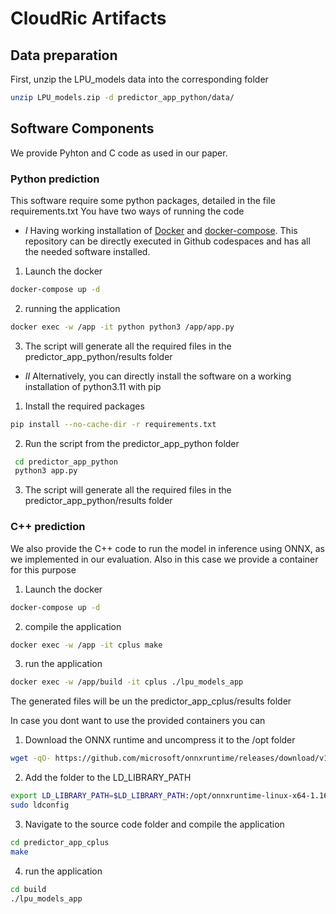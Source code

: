 # CloudRic Artifacts


## Data preparation

First, unzip the LPU_models data into the corresponding folder
```bash
unzip LPU_models.zip -d predictor_app_python/data/
```


## Software Components

We provide Pyhton and C code as used in our paper.

### Python prediction
This software require some python packages, detailed in the file requirements.txt
You have two ways of running the code

- $I$ Having  working installation of [Docker](https://www.docker.com/) and [docker-compose](https://docs.docker.com/compose/). This repository can be directly executed in Github codespaces and has all the needed software installed.
1. Launch the docker

```bash
docker-compose up -d
```
2. running the application

```bash
docker exec -w /app -it python python3 /app/app.py
```
3. The script will generate all the required files in the predictor_app_python/results folder



- $II$ Alternatively, you can directly install the software on a working installation of python3.11 with pip
1. Install the required packages

```bash
pip install --no-cache-dir -r requirements.txt
```
2. Run the script from the predictor_app_python folder
```bash
 cd predictor_app_python
 python3 app.py
```
3. The script will generate all the required files in the predictor_app_python/results folder

### C++ prediction

We also provide the C++ code to run the model in inference using ONNX, as we implemented in our evaluation.
Also in this case we provide a container for this purpose
1. Launch the docker

```bash
docker-compose up -d
```
2. compile the application

```bash
docker exec -w /app -it cplus make
```

3. run the application
```bash
docker exec -w /app/build -it cplus ./lpu_models_app
```

The generated files will be un the predictor_app_cplus/results folder

In case you dont want to use the provided containers you can
1. Download the ONNX runtime and uncompress it to the /opt folder
```bash
wget -qO- https://github.com/microsoft/onnxruntime/releases/download/v1.16.3/onnxruntime-linux-x64-1.16.3.tgz | tar xz -C /opt 
```
2. Add the folder to the LD_LIBRARY_PATH
```bash
export LD_LIBRARY_PATH=$LD_LIBRARY_PATH:/opt/onnxruntime-linux-x64-1.16.3/lib/
sudo ldconfig
```
3. Navigate to the source code folder and compile the application
```bash
cd predictor_app_cplus
make
```
4. run the application
```bash
cd build
./lpu_models_app
```

